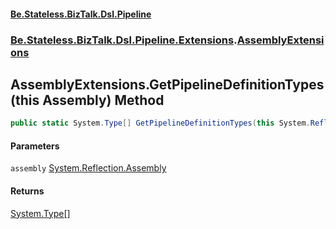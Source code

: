 #### [Be.Stateless.BizTalk.Dsl.Pipeline](README.md 'README')
### [Be.Stateless.BizTalk.Dsl.Pipeline.Extensions](Be.Stateless.BizTalk.Dsl.Pipeline.Extensions.md 'Be.Stateless.BizTalk.Dsl.Pipeline.Extensions').[AssemblyExtensions](AssemblyExtensions.md 'Be.Stateless.BizTalk.Dsl.Pipeline.Extensions.AssemblyExtensions')

## AssemblyExtensions.GetPipelineDefinitionTypes(this Assembly) Method

```csharp
public static System.Type[] GetPipelineDefinitionTypes(this System.Reflection.Assembly assembly);
```
#### Parameters

<a name='Be.Stateless.BizTalk.Dsl.Pipeline.Extensions.AssemblyExtensions.GetPipelineDefinitionTypes(thisSystem.Reflection.Assembly).assembly'></a>

`assembly` [System.Reflection.Assembly](https://docs.microsoft.com/en-us/dotnet/api/System.Reflection.Assembly 'System.Reflection.Assembly')

#### Returns
[System.Type](https://docs.microsoft.com/en-us/dotnet/api/System.Type 'System.Type')[[]](https://docs.microsoft.com/en-us/dotnet/api/System.Array 'System.Array')